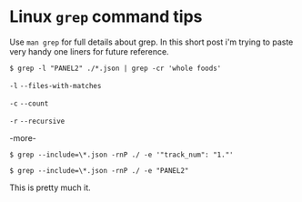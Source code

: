 # Linux `grep` command tips

Use `man grep` for full details about grep. In this short post i'm trying to
paste very handy one liners for future reference.

```
$ grep -l "PANEL2" ./*.json | grep -cr 'whole foods'
```
`-l` `--files-with-matches`

`-c` `--count`

`-r` `--recursive`

-more-

```
$ grep --include=\*.json -rnP ./ -e '"track_num": "1."'
```

```
$ grep --include=\*.json -rnP ./ -e "PANEL2"
```




This is pretty much it.


